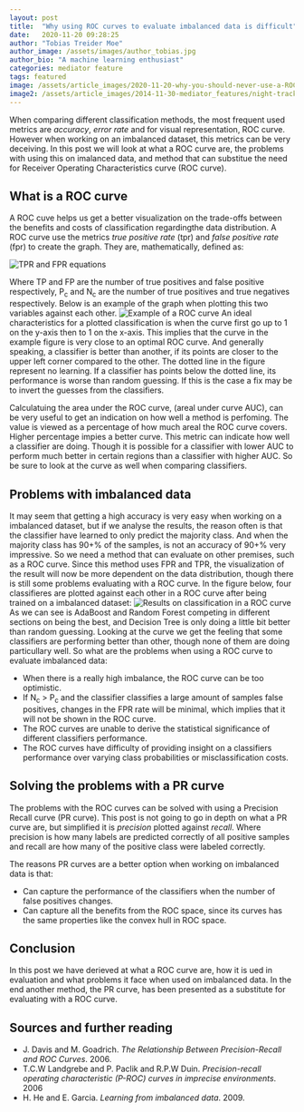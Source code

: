 ```yaml
---
layout: post
title:  "Why using ROC curves to evaluate imbalanced data is difficult"
date:   2020-11-20 09:28:25
author: "Tobias Treider Moe"
author_image: /assets/images/author_tobias.jpg
author_bio: "A machine learning enthusiast"
categories: mediator feature
tags: featured
image: /assets/article_images/2020-11-20-why-you-should-never-use-a-ROC-curve/header.jpg
image2: /assets/article_images/2014-11-30-mediator_features/night-track-mobile.JPG
---
```


When comparing different classification methods, the most frequent used metrics are _accuracy_, _error rate_ and for visual representation, ROC curve. 
However when working on an imbalanced dataset, this metrics can be very deceiving. In this post we will look at what a ROC curve are, the problems with using this on imalanced data, and method that can substitue the need for Receiver Operating Characteristics curve (ROC curve).

## What is a ROC curve
A ROC cuve helps us get a better visualization on the trade-offs between the benefits and costs of classification
regardingthe data distribution. A ROC curve use the metrics _true positive rate_ (tpr) and _false positive rate_ (fpr)
to create the graph. They are, mathematically, defined as:

![TPR and FPR equations](/tdt4173/assets/article_images/2020-11-20-why-you-should-never-use-a-ROC-curve/eq.png)

Where TP and FP are the number of true positives and false positive respectively, P<sub>c</sub> and N<sub>c</sub> are 
the number of true positives and true negatives respectively. Below is an example of the graph when plotting this two variables against each other.
![Example of a ROC curve](/tdt4173/assets/article_images/2020-11-20-why-you-should-never-use-a-ROC-curve/roc.png)
An ideal characteristics for a plotted classification is when the curve first go up to 1 on the y-axis then to 1 on the x-axis. This implies that the curve in the example figure is very close to an optimal ROC curve. And generally speaking, a classifier is
better than another, if its points are closer to the upper left corner compared to the other. The dotted line in the figure represent no learning. If a classifier has points below the dotted line,
its performance is worse than random guessing. If this is the case a fix may be to invert the guesses from the classifiers.

Calculatuing the area under the ROC curve, (areal under curve AUC), can be very useful to get an indication on how well a method is perfoming. The value is viewed as a percentage of how much areal the ROC curve covers. Higher percentage impies a better curve. This metric can indicate how well a classifier are doing. Though it is possible for a classifier 
with lower AUC to perform much better in certain regions than a classifier with higher AUC. So be sure to look at the
curve as well when comparing classifiers.

## Problems with imbalanced data
It may seem that getting a high accuracy is very easy when working on a imbalanced dataset, but if we analyse the 
results, the reason often is that the classifier have learned to only predict the majority class. And when the majority
class has 90+% of the samples, is not an accuracy of 90+% very impressive. So we need a method that can evaluate on other premises, such as a ROC 
curve. Since this method uses FPR and TPR, the visualization of the result will now be more dependent on the data distribution, though there is still some
problems evaluating with a ROC curve. In the figure below, four classifieres are plotted against each other in a 
ROC curve after being trained on a imbalanced dataset:
![Results on classification in a ROC curve](/tdt4173/assets/article_images/2020-11-20-why-you-should-never-use-a-ROC-curve/roc_features_all.png)
As we can see is AdaBoost and Random Forest competing in different sections on being the best, and Decision Tree is only doing a little bit better than random guessing. Looking at the curve we get the feeling that some classifiers are performing 
better than other, though none of them are doing particullary well. So what are the problems when using a ROC curve to evaluate imbalanced data:
- When there is a really high imbalance, the ROC curve can be too optimistic.
- If N<sub>c</sub> > P<sub>c</sub> and the classifier classifies a large amount of samples false positives, changes in the FPR rate will be minimal, which implies that it will not be shown in the ROC curve.
- The ROC curves are unable to derive the statistical significance of different classifiers performance.
- The ROC curves have difficulty of providing insight on a classifiers performance over varying class probabilities or misclassification costs.

## Solving the problems with a PR curve
The problems with the ROC curves can be solved with using a Precision Recall curve (PR curve). This post is not going to go in
depth on what a PR curve are, but simplified it is _precision_ plotted against _recall_. Where precision is
how many labels are predicted correctly of all positive samples and recall are how many of the positive class were labeled
correctly. 

The reasons PR curves are a better option when working on imbalanced data is that:

- Can capture the performance of the classifiers when the number of false positives changes.
- Can capture all the benefits from the ROC space, since its curves has the same properties like the convex hull in ROC space.

## Conclusion
In this post we have derieved at what a ROC curve are, how it is ued in evaluation and what problems it face when used on imbalanced data. In the end another method, the PR curve, has been presented as a substitute for evaluating with a ROC curve.

## Sources and further reading
- J. Davis and M. Goadrich. _The Relationship Between Precision-Recall and ROC Curves_. 2006.
- T.C.W Landgrebe and P. Paclik and R.P.W Duin. _Precision-recall operating characteristic (P-ROC) curves in imprecise environments_. 2006
- H. He and E. Garcia. _Learning  from  imbalanced  data_. 2009.
